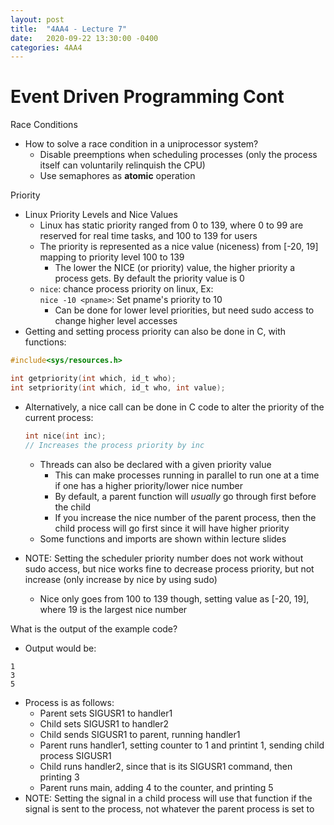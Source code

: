 ```yaml
---
layout: post
title:  "4AA4 - Lecture 7"
date:   2020-09-22 13:30:00 -0400
categories: 4AA4
---
```


Event Driven Programming Cont
===

Race Conditions
- How to solve a race condition in a uniprocessor system?
    - Disable preemptions when scheduling processes (only the process itself can voluntarily relinquish the CPU)
    - Use semaphores as **atomic** operation

Priority
- Linux Priority Levels and Nice Values
    - Linux has static priority ranged from 0 to 139, where 0 to 99 are reserved for real time tasks, and 100 to 139 for users
    - The priority is represented as a nice value (niceness) from [-20, 19] mapping to priority level 100 to 139
        - The lower the NICE (or priority) value, the higher priority a process gets. By default the priority value is 0
    - `nice`: chance process priority on linux, Ex:  
    `nice -10 <pname>`: Set pname's priority to 10
        - Can be done for lower level priorities, but need sudo access to change higher level accesses
- Getting and setting process priority can also be done in C, with functions:  
```C
#include<sys/resources.h>

int getpriority(int which, id_t who);
int setpriority(int which, id_t who, int value);
```
- Alternatively, a nice call can be done in C code to alter the priority of the current process:  

    ```C
    int nice(int inc);
    // Increases the process priority by inc
    ```

    - Threads can also be declared with a given priority value
        - This can make processes running in parallel to run one at a time if one has a higher priority/lower nice number
        - By default, a parent function will *usually* go through first before the child
        - If you increase the nice number of the parent process, then the child process will go first since it will have higher priority
    - Some functions and imports are shown within lecture slides
- NOTE: Setting the scheduler priority number does not work without sudo access, but nice works fine to decrease process priority, but not increase (only increase by nice by using sudo)
    - Nice only goes from 100 to 139 though, setting value as [-20, 19], where 19 is the largest nice number

What is the output of the example code?
- Output would be:
```
1
3
5
```
- Process is as follows:
    - Parent sets SIGUSR1 to handler1
    - Child sets SIGUSR1 to handler2
    - Child sends SIGUSR1 to parent, running handler1
    - Parent runs handler1, setting counter to 1 and printint 1, sending child process SIGUSR1
    - Child runs handler2, since that is its SIGUSR1 command, then printing 3
    - Parent runs main, adding 4 to the counter, and printing 5
- NOTE: Setting the signal in a child process will use that function if the signal is sent to the process, not whatever the parent process is set to